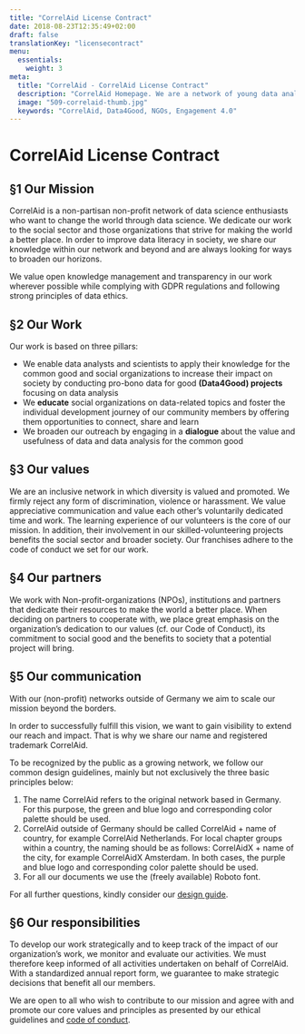 ```yaml
---
title: "CorrelAid License Contract"
date: 2018-08-23T12:35:49+02:00
draft: false
translationKey: "licensecontract"
menu:
  essentials:
    weight: 3
meta:
  title: "CorrelAid - CorrelAid License Contract"
  description: "CorrelAid Homepage. We are a network of young data analysts that wants to change the world with a more inclusive, integrated and innovative approach to data analysis."
  image: "509-correlaid-thumb.jpg"
  keywords: "CorrelAid, Data4Good, NGOs, Engagement 4.0"
---
```


# CorrelAid License Contract


## §1 Our Mission

CorrelAid is a non-partisan non-profit network of data science enthusiasts who want to change the world through data science. We dedicate our work to the social sector and those organizations that strive for making the world a better place. In order to improve data literacy in society, we share our knowledge within our network and beyond and are always looking for ways to broaden our horizons. 

We value open knowledge management and transparency in our work wherever possible while complying with GDPR regulations and following strong principles of data ethics.


## §2 Our Work

Our work is based on three pillars:


- We enable data analysts and scientists to apply their knowledge for the common good and social organizations to increase their impact on society by conducting pro-bono data for good **(Data4Good) projects** focusing on data analysis
- We **educate** social organizations on data-related topics and foster the individual development journey of our community members by offering them opportunities to connect, share and learn 
- We broaden our outreach by engaging in a **dialogue** about the value and usefulness of data and data analysis for the common good


## §3 Our values 

We are an inclusive network in which diversity is valued and promoted. We firmly reject any form of discrimination, violence or harassment. We value appreciative communication and value each other’s voluntarily dedicated time and work. The learning experience of our volunteers is the core of our mission. In addition, their involvement in our skilled-volunteering projects benefits the social sector and broader society. Our franchises adhere to the code of conduct we set for our work.


## §4 Our partners

We work with Non-profit-organizations (NPOs), institutions and partners that dedicate their resources to make the world a better place. When deciding on partners to cooperate with, we place great emphasis on the organization’s dedication to our values (cf. our Code of Conduct), its commitment to social good and the benefits to society that a potential project will bring.

## §5 Our communication

With our (non-profit) networks outside of Germany we aim to scale our mission beyond the borders. 

In order to successfully fulfill this vision, we want to gain visibility to extend our reach and impact. That is why we share our name and registered trademark CorrelAid.

To be recognized by the public as a growing network, we follow our common design guidelines, mainly but not exclusively the three basic principles below:


1.   The name CorrelAid refers to the original network based in Germany. For this purpose, the green and blue logo and corresponding color palette should be used.
2.    CorrelAid outside of Germany should be called CorrelAid + name of country, for example CorrelAid Netherlands. For local chapter groups within a country, the naming should be as follows: CorrelAidX + name of the city, for example CorrelAidX Amsterdam. In both cases, the purple and blue logo and corresponding color palette should be used.
3.    For all our documents we use the (freely available) Roboto font.

For all further questions, kindly consider our [design guide](https://correlcloud.org/index.php/s/rSayjmneKg8q5ya).


## §6 Our responsibilities

To develop our work strategically and to keep track of the impact of our organization’s work, we monitor and evaluate our activities. We must therefore keep informed of all activities undertaken on behalf of CorrelAid. With a standardized annual report form, we guarantee to make strategic decisions that benefit all our members.

We are open to all who wish to contribute to our mission and agree with and promote our core values and principles as presented by our ethical guidelines and [code of conduct](/de/about/codeofconduct).

 

 

